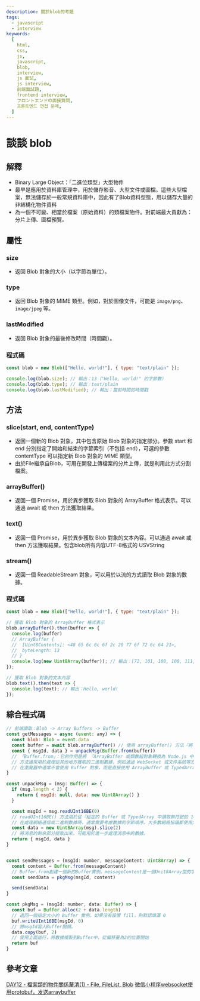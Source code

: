 ```yaml
---
description: 關於blob的考題
tags:
  - javascript
  - interview
keywords:
  [
    html,
    css,
    js,
    javascript,
    blob,
    interview,
    js 面試,
    js interview,
    前端面試題,
    frontend interview,
    フロントエンドの面接質問,
    프론트엔드 면접 문제,
  ]
---
```


# 談談 blob

## 解釋

- Binary Large Object：「二進位類型」大型物件
- 最早是應用於資料庫管理中，用於儲存影音、大型文件或圖檔。這些大型檔案，無法儲存於一般常規資料庫中，因此有了Blob資料型態，用以儲存大量的非結構化物件資料
- 為一個不可變、相當於檔案（原始資料）的類檔案物件。對前端最大貢獻為：分片上傳、圖檔預覽。

## 屬性
### size
- 返回 Blob 對象的大小（以字節為單位）。
### type
- 返回 Blob 對象的 MIME 類型。例如，對於圖像文件，可能是 `image/png`、`image/jpeg` 等。
### lastModified
- 返回 Blob 對象的最後修改時間（時間戳）。
### 程式碼
```js
const blob = new Blob(["Hello, world!"], { type: "text/plain" });

console.log(blob.size); // 輸出：13（"Hello, world!" 的字節數）
console.log(blob.type); // 輸出：text/plain
console.log(blob.lastModified); // 輸出：當前時間的時間戳
```

## 方法
### slice(start, end, contentType)
* 返回一個新的 Blob 對象，其中包含原始 Blob 對象的指定部分。參數 start 和 end 分別指定了開始和結束的字節索引（不包括 end），可選的參數 contentType 可以指定新 Blob 對象的 MIME 類型。
* 由於File繼承自Blob，可用在開發上傳檔案的分片上傳，就是利用此方式分割檔案。
### arrayBuffer()
* 返回一個 Promise，用於異步獲取 Blob 對象的 ArrayBuffer 格式表示。可以通過 await 或 then 方法獲取結果。
### text()
* 返回一個 Promise，用於異步獲取 Blob 對象的文本內容。可以通過 await 或 then 方法獲取結果。包含blob所有内容UTF-8格式的 USVString
### stream()
* 返回一個 ReadableStream 對象，可以用於以流的方式讀取 Blob 對象的數據。
### 程式碼
```js
const blob = new Blob(["Hello, world!"], { type: "text/plain" });

// 獲取 Blob 對象的 ArrayBuffer 格式表示
blob.arrayBuffer().then(buffer => {
  console.log(buffer)
  // ArrayBuffer {
  //  [Uint8Contents]: <48 65 6c 6c 6f 2c 20 77 6f 72 6c 64 21>,
  //  byteLength: 13
  // }
  console.log(new Uint8Array(buffer)); // 輸出：[72, 101, 108, 108, 111, 44, 32, 119, 111, 114, 108, 100, 33]
});

// 獲取 Blob 對象的文本內容
blob.text().then(text => {
  console.log(text); // 輸出：Hello, world!
});
```

## 綜合程式碼
```js
// 前端讀取：Blob -> Array Buffers -> Buffer
const getMessages = async (event: any) => {
  const blob: Blob = event.data
  const buffer = await blob.arrayBuffer() // 使用 arrayBuffer() 方法『將 Blob 對象轉換為 ArrayBuffer』，以便進一步處理二進制數據
  const { msgId, data } = unpackMsg(Buffer.from(buffer))
  // 「Buffer.from」：它的作用是將 『ArrayBuffer 或類數組對象轉換為 Node.js 中的 Buffer 對象』
  // 方法通常用於處理從其他地方獲取的二進制數據，例如通過 WebSocket 或文件系統等方式獲取的數據
  // 在瀏覽器中通常不會使用 Buffer 對象，而是直接使用 ArrayBuffer 或 TypedArray。而在 Node.js 中，Buffer 對象是用於處理二進制數據的常用工具。
}

const unpackMsg = (msg: Buffer) => {
  if (msg.length < 2) {
    return { msgId: null, data: new Uint8Array() }
  }

  const msgId = msg.readUInt16BE(0)
  // readUInt16BE() 方法用於從『給定的 Buffer 或 TypedArray 中讀取無符號的 16 位整數值，並且默認按照大端字節順序（Big Endian）進行解析』。大端字節順序意味著較高的有效字節位於內存的較低地址處。
  // 在處理網絡通信或二進制數據時，通常需要考慮數據的字節順序。大多數網絡協議都使用大端字節順序進行數據傳輸，因此在解析這些數據時，需要使用 readUInt16BE() 方法來確保正確地解析整數值。
  const data = new Uint8Array(msg).slice(2)
  // 將消息的剩余部分提取出來，可能用於進一步處理消息中的數據。
  return { msgId, data }
}


const sendMessages = (msgId: number, messageContent: Uint8Array) => {
  const content = Buffer.from(messageContent)
  // Buffer.from創建一個新的Buffer實例。messageContent是一個Unit8Array型的字節數組，因此被轉換為Buffer實例。主要是因為Websocket發送的是二進制數據，需要將內容轉換為Buffer
  const sendData = pkgMsg(msgId, content)

  send(sendData)
}

const pkgMsg = (msgId: number, data: Buffer) => {
  const buf = Buffer.alloc(2 + data.length)
  // 返回一個指定大小的 Buffer 實例，如果沒有設置 fill，則默認填滿 0
  buf.writeUInt16BE(msgId, 0)
  // 將msgId寫入Buffer開頭。
  data.copy(buf, 2)
  // 使用上面這行，將數據複製到Buffer中，從偏移量為2的位置開始
  return buf
}

```

## 參考文章
[DAY12 - 檔案類的物件關係釐清(1) - File, FileList, Blob](https://ithelp.ithome.com.tw/articles/10271735)
[微信小程序websocket使用protobuf，发送arraybuffer](https://blog.csdn.net/qq_31754591/article/details/130995991)

